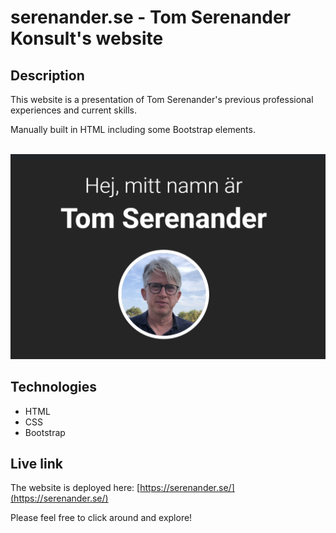 # serenander.se - Tom Serenander Konsult's website

## Description
This website is a presentation of Tom Serenander's previous professional experiences and current skills.

Manually built in HTML including some Bootstrap elements.

<br/>
<img src="img/readme-screenshot.png" alt="Screenshot of website." width="600px"/>

## Technologies
- HTML
- CSS
- Bootstrap

## Live link
The website is deployed here:
[https://serenander.se/](https://serenander.se/)

Please feel free to click around and explore!
